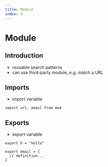 ```yaml
---
title: Module
index: 9
---
```

# Module



## Introduction

- reusable search patterns
- can use third-party module, e.g. match a URL



## Imports

- import variable

```
import url, email from mod
```

<!-- todo: where to specify the modules? most portable from simple URL in import? -->



## Exports

- export variable

```
export h = "hello"

export email = {
  // definition...
}
```
